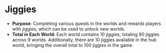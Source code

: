 # Jiggies

- **Purpose**: Completing various quests in the worlds and rewards players with jiggies, which can be used to unlock new worlds.
- **Total in Each World**: Each world contains 10 jiggies, totaling 90 jiggies across 9 worlds. Additionally, there are 10 jiggies available in the hub world, bringing the overall total to 100 jiggies in the game.
